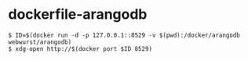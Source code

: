 dockerfile-arangodb
===================

    $ ID=$(docker run -d -p 127.0.0.1::8529 -v $(pwd):/docker/arangodb webwurst/arangodb)
    $ xdg-open http://$(docker port $ID 8529)